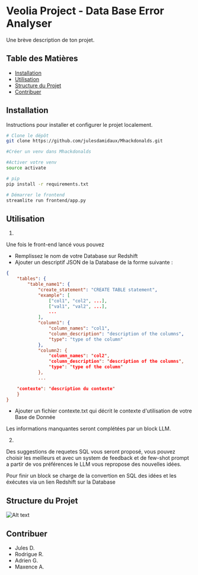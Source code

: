 # Veolia Project - Data Base Error Analyser

Une brève description de ton projet.

## Table des Matières

- [Installation](#installation)
- [Utilisation](#utilisation)
- [Structure du Projet](#structure-du-projet)
- [Contribuer](#contribuer)

## Installation

Instructions pour installer et configurer le projet localement.

```bash
# Clone le dépôt
git clone https://github.com/julesdamidaux/Mhackdonalds.git

#Créer un venv dans Mhackdonalds

#Activer votre venv
source activate

# pip
pip install -r requirements.txt

# Démarrer le frontend
streamlite run frontend/app.py
```

## Utilisation

1.

Une fois le front-end lancé vous pouvez 
- Remplissez le nom de votre Database sur Redshift
- Ajouter un descriptif JSON de la Database de la forme suivante :
```json
{
    "tables": {
        "table_name1": {
            "create_statement": "CREATE TABLE statement",
            "example": [
                ["col1", "col2", ...],
                ["val1", "val2", ...],
                ...
            ],
            "column1": {
                "column_names": "col1",
                "column_description": "description of the columns",
                "type": "type of the column"
            },
            "column2: {
                "column_names": "col2",
                "column_description": "description of the columns",
                "type": "type of the column"
            },
            ...

    "contexte": "description du contexte"
    }
}
```
- Ajouter un fichier contexte.txt qui décrit le contexte d'utilisation de votre Base de Donnée

Les informations manquantes seront complétées par un block LLM.

2.

Des suggestions de requetes SQL vous seront proposé, vous pouvez choisir les meilleurs et avec un system de feedback et de few-shot prompt a partir de vos préférences le LLM vous repropose des nouvelles idées.

Pour finir un block se charge de la convertion en SQL des idées et les éxécutes via un lien Redshift sur la Database

## Structure du Projet

![Alt text](hackaton_diagrammev2.drawio.png.png)

## Contribuer

- Jules D.
- Rodrigue R.
- Adrien G.
- Maxence A.
